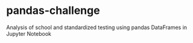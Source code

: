 # pandas-challenge
Analysis of school and standardized testing using pandas DataFrames in Jupyter Notebook

